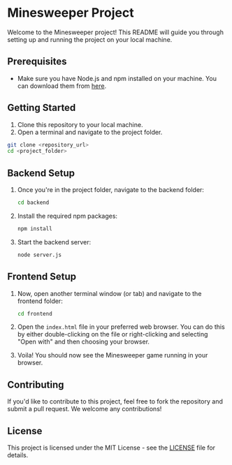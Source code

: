 # Minesweeper Project

Welcome to the Minesweeper project! This README will guide you through setting up and running the project on your local machine.

## Prerequisites

- Make sure you have Node.js and npm installed on your machine. You can download them from [here](https://nodejs.org/).

## Getting Started

1. Clone this repository to your local machine.
2. Open a terminal and navigate to the project folder.

```bash
git clone <repository_url>
cd <project_folder>
```
## Backend Setup

1. Once you're in the project folder, navigate to the backend folder:

    ```bash
    cd backend
    ```

2. Install the required npm packages:

    ```bash
    npm install
    ```

3. Start the backend server:

    ```bash
    node server.js
    ```

## Frontend Setup

1. Now, open another terminal window (or tab) and navigate to the frontend folder:

    ```bash
    cd frontend
    ```

2. Open the `index.html` file in your preferred web browser. You can do this by either double-clicking on the file or right-clicking and selecting "Open with" and then choosing your browser.

3. Voila! You should now see the Minesweeper game running in your browser.

## Contributing

If you'd like to contribute to this project, feel free to fork the repository and submit a pull request. We welcome any contributions!

## License

This project is licensed under the MIT License - see the [LICENSE](LICENSE) file for details.
